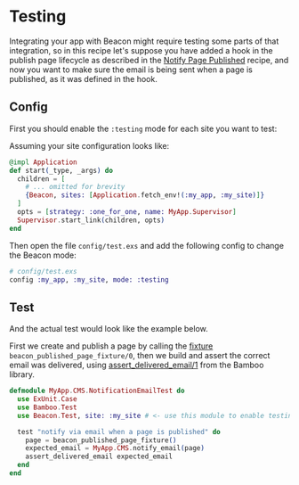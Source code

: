 # Testing

Integrating your app with Beacon might require testing some parts of that integration,
so in this recipe let's suppose you have added a hook in the publish page lifecycle as described in the [Notify Page Published](notify-page-published.md) recipe,
and now you want to make sure the email is being sent when a page is published, as it was defined in the hook.

## Config

First you should enable the `:testing` mode for each site you want to test:

Assuming your site configuration looks like:

```elixir
@impl Application
def start(_type, _args) do
  children = [
    # ... omitted for brevity
    {Beacon, sites: [Application.fetch_env!(:my_app, :my_site)]}
  ]
  opts = [strategy: :one_for_one, name: MyApp.Supervisor]
  Supervisor.start_link(children, opts)
end
```

Then open the file `config/test.exs` and add the following config to change the Beacon mode:

```elixir
# config/test.exs
config :my_app, :my_site, mode: :testing
```

## Test

And the actual test would look like the example below.

First we create and publish a page by calling the [fixture](https://hexdocs.pm/beacon/0.1.0-rc.2/Beacon.Test.Fixtures.html) `beacon_published_page_fixture/0`,
then we build and assert the correct email was delivered, using [assert_delivered_email/1](https://hexdocs.pm/bamboo/Bamboo.Test.html#assert_delivered_email/2)
from the Bamboo library.

```elixir
defmodule MyApp.CMS.NotificationEmailTest do
  use ExUnit.Case
  use Bamboo.Test
  use Beacon.Test, site: :my_site # <- use this module to enable testing utilities

  test "notify via email when a page is published" do
    page = beacon_published_page_fixture()
    expected_email = MyApp.CMS.notify_email(page)
    assert_delivered_email expected_email
  end
end
```